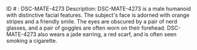 ID # : DSC-MATE-4273
Description: DSC-MATE-4273 is a male humanoid with distinctive facial features. The subject's face is adorned with orange stripes and a friendly smile. The eyes are obscured by a pair of nerd glasses, and a pair of goggles are often worn on their forehead. DSC-MATE-4273 also wears a jade earring, a red scarf, and is often seen smoking a cigarette.